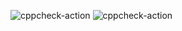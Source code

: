 ![cppcheck-action](https://github.com/99002764/Calendar-Application/workflows/cppcheck-action/badge.svg)
![cppcheck-action](https://github.com/99002764/Calendar-Application/workflows/cppcheck-action/badge.svg)
